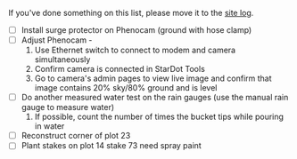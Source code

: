 If you've done something on this list, please move it to the [site log](https://github.com/weecology/lab-wiki/wiki/Portal-Site-Log).

- [ ] Install surge protector on Phenocam (ground with hose clamp)
- [ ] Adjust Phenocam - 
  1. Use Ethernet switch to connect to modem and camera simultaneously
  2. Confirm camera is connected in StarDot Tools
  3. Go to camera's admin pages to view live image and confirm that image contains 20% sky/80% ground and is level
- [ ] Do another measured water test on the rain gauges (use the manual rain gauge to measure water)
  1. If possible, count the number of times the bucket tips while pouring in water
- [ ] Reconstruct corner of plot 23
- [ ] Plant stakes on plot 14 stake 73 need spray paint
